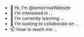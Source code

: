 - 👋 Hi, I’m @tomorrowWebsite
- 👀 I’m interested in ...
- 🌱 I’m currently learning ...
- 💞️ I’m looking to collaborate on ...
- 📫 How to reach me ...

<!---
tomorrowWebsite/tomorrowWebsite is a ✨ special ✨ repository because its `README.md` (this file) appears on your GitHub profile.
You can click the Preview link to take a look at your changes.
--->
